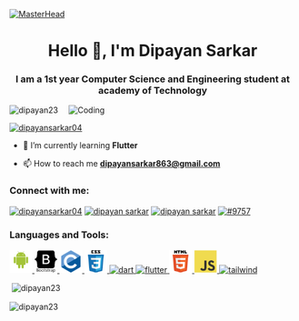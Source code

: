 [![MasterHead](https://1.bp.blogspot.com/-7A4WynwLsMw/XbBpCXG8fHI/AAAAAAAAMt4/uOa1bpLskYgrwGbllhSu2SDj_Mig8SXJQCLcBGAsYHQ/s1600/2000_600px.gif)](https://rishavchanda.io)

<h1 align="center">Hello 👋, I'm Dipayan Sarkar</h1>
<h3 align="center">I am a 1st year Computer Science and Engineering student at academy of Technology</h3>
<img align="right" alt="Coding" width="400" src="https://cdn.dribbble.com/users/795597/screenshots/6081444/mobile_development2.gif">

<p align="left"> <img src="https://komarev.com/ghpvc/?username=dipayan23&label=Profile%20views&color=0e75b6&style=flat" alt="dipayan23" /> </p>

<p align="left"> <a href="https://twitter.com/dipayansarkar04" target="blank"><img src="https://img.shields.io/twitter/follow/dipayansarkar04?logo=twitter&style=for-the-badge" alt="dipayansarkar04" /></a> </p>

- 🌱 I’m currently learning **Flutter**

- 📫 How to reach me **dipayansarkar863@gmail.com**

<h3 align="left">Connect with me:</h3>
<p align="left">
<a href="https://twitter.com/dipayansarkar04" target="blank"><img align="center" src="https://raw.githubusercontent.com/rahuldkjain/github-profile-readme-generator/master/src/images/icons/Social/twitter.svg" alt="dipayansarkar04" height="30" width="40" /></a>
<a href="https://linkedin.com/in/dipayan sarkar" target="blank"><img align="center" src="https://raw.githubusercontent.com/rahuldkjain/github-profile-readme-generator/master/src/images/icons/Social/linked-in-alt.svg" alt="dipayan sarkar" height="30" width="40" /></a>
<a href="https://fb.com/dipayan sarkar" target="blank"><img align="center" src="https://raw.githubusercontent.com/rahuldkjain/github-profile-readme-generator/master/src/images/icons/Social/facebook.svg" alt="dipayan sarkar" height="30" width="40" /></a>
<a href="https://discord.gg/#9757" target="blank"><img align="center" src="https://raw.githubusercontent.com/rahuldkjain/github-profile-readme-generator/master/src/images/icons/Social/discord.svg" alt="#9757" height="30" width="40" /></a>
</p>

<h3 align="left">Languages and Tools:</h3>
<p align="left"> <a href="https://developer.android.com" target="_blank" rel="noreferrer"> <img src="https://raw.githubusercontent.com/devicons/devicon/master/icons/android/android-original-wordmark.svg" alt="android" width="40" height="40"/> </a> <a href="https://getbootstrap.com" target="_blank" rel="noreferrer"> <img src="https://raw.githubusercontent.com/devicons/devicon/master/icons/bootstrap/bootstrap-plain-wordmark.svg" alt="bootstrap" width="40" height="40"/> </a> <a href="https://www.cprogramming.com/" target="_blank" rel="noreferrer"> <img src="https://raw.githubusercontent.com/devicons/devicon/master/icons/c/c-original.svg" alt="c" width="40" height="40"/> </a> <a href="https://www.w3schools.com/css/" target="_blank" rel="noreferrer"> <img src="https://raw.githubusercontent.com/devicons/devicon/master/icons/css3/css3-original-wordmark.svg" alt="css3" width="40" height="40"/> </a> <a href="https://dart.dev" target="_blank" rel="noreferrer"> <img src="https://www.vectorlogo.zone/logos/dartlang/dartlang-icon.svg" alt="dart" width="40" height="40"/> </a> <a href="https://flutter.dev" target="_blank" rel="noreferrer"> <img src="https://www.vectorlogo.zone/logos/flutterio/flutterio-icon.svg" alt="flutter" width="40" height="40"/> </a> <a href="https://www.w3.org/html/" target="_blank" rel="noreferrer"> <img src="https://raw.githubusercontent.com/devicons/devicon/master/icons/html5/html5-original-wordmark.svg" alt="html5" width="40" height="40"/> </a> <a href="https://developer.mozilla.org/en-US/docs/Web/JavaScript" target="_blank" rel="noreferrer"> <img src="https://raw.githubusercontent.com/devicons/devicon/master/icons/javascript/javascript-original.svg" alt="javascript" width="40" height="40"/> </a> <a href="https://tailwindcss.com/" target="_blank" rel="noreferrer"> <img src="https://www.vectorlogo.zone/logos/tailwindcss/tailwindcss-icon.svg" alt="tailwind" width="40" height="40"/> </a> </p>

<p>&nbsp;<img align="center" src="https://github-readme-stats.vercel.app/api?username=dipayan23&show_icons=true&locale=en" alt="dipayan23" /></p>

<p><img align="center" src="https://github-readme-streak-stats.herokuapp.com/?user=dipayan23&" alt="dipayan23" /></p>
